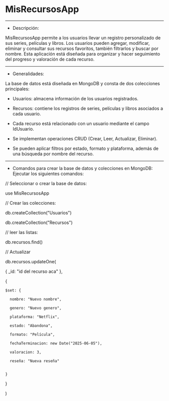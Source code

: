 # MisRecursosApp

-------------------------------------------------------------------------------------------------------------------------------------------
- Descripción:

MisRecursosApp permite a los usuarios llevar un registro personalizado de sus series, películas y libros. Los usuarios pueden agregar, modificar, eliminar y consultar sus recursos favoritos, también filtrarlos y buscar por nombre. Esta aplicación está diseñada para organizar y hacer seguimiento del progreso y valoración de cada recurso.

-------------------------------------------------------------------------------------------------------------------------------------------
- Generalidades:

La base de datos está diseñada en MongoDB y consta de dos colecciones principales:
- Usuarios: almacena información de los usuarios registrados.
- Recursos: contiene los registros de series, películas y libros asociados a cada usuario.

- Cada recurso está relacionado con un usuario mediante el campo IdUsuario.
- Se implementan operaciones CRUD (Crear, Leer, Actualizar, Eliminar).
- Se pueden aplicar filtros por estado, formato y plataforma, además de una búsqueda por nombre del recurso.

-------------------------------------------------------------------------------------------------------------------------------------------
- Comandos para crear la base de datos y colecciones en MongoDB:
Ejecutar los siguientes comandos:


// Seleccionar o crear la base de datos:

use MisRecursosApp


// Crear las colecciones:

db.createCollection("Usuarios")

db.createCollection("Recursos")


// leer las listas:

db.recursos.find()


// Actualizar

db.recursos.updateOne(

  { _id: "id del recurso aca" },
  
  {
  
    $set: {
    
      nombre: "Nuevo nombre",
      
      genero: "Nuevo genero",

      plataforma: "Netflix",
      
      estado: "Abandona",
      
      formato: "Película",
      
      fechaTerminacion: new Date("2025-06-05"),
      
      valoracion: 3,
      
      reseña: "Nueva reseña"

      
    }
    
  }
  
)

